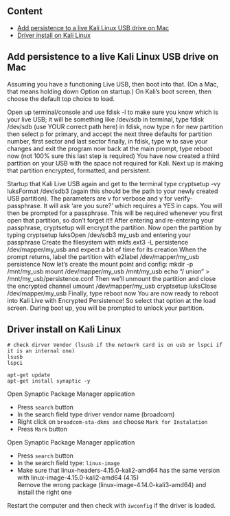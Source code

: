 ## Content
* [Add persistence to a live Kali Linux USB drive on Mac](#add_persistence_live_kali)
* [Driver install on Kali Linux](#driver_install)

## Add persistence to a live Kali Linux USB drive on Mac <a name="add_persistence_live_kali"/>

Assuming you have a functioning Live USB, then boot into that. (On a Mac, that means holding down Option on startup.) On Kali’s boot screen, then choose the default top choice to load.

Open up terminal/console and use fdisk -l to make sure you know which is your live USB; it will be something like /dev/sdb
in terminal, type fdisk /dev/sdb (use YOUR correct path here)
in fdisk, now type n for new partition
then select p for primary, and accept the next three defaults for partition number, first sector and last sector
finally, in fdisk, type w to save your changes and exit the program
now back at the main prompt, type reboot now (not 100% sure this last step is required)
You have now created a third partition on your USB with the space not required for Kali. Next up is making that partition encrypted, formatted, and persistent.

Startup that Kali Live USB again and get to the terminal
type cryptsetup -vy luksFormat /dev/sdb3 (again this should be the path to your newly created USB partition). The parameters are v for verbose and y for verify-passphrase.
It will ask ‘are you sure?’ which requires a YES in caps. You will then be prompted for a passphrase. This will be required whenever you first open that partition, so don’t forget it!!
After entering and re-entering your passphrase, cryptsetup will encrypt the partition.
Now open the partition by typing cryptsetup luksOpen /dev/sdb3 my_usb and entering your passphrase
Create the filesystem with mkfs.ext3 -L persistence /dev/mapper/my_usb and expect a bit of time for its creation
When the prompt returns, label the partition with e2label /dev/mapper/my_usb persistence
Now let’s create the mount point and config:
mkdir -p /mnt/my_usb
mount /dev/mapper/my_usb /mnt/my_usb
echo “/ union” > /mnt/my_usb/persistence.conf
Then we’ll unmount the partition and close the encrypted channel
umount /dev/mapper/my_usb
cryptsetup luksClose /dev/mapper/my_usb
Finally, type reboot now
You are now ready to reboot into Kali Live with Encrypted Persistence!
So select that option at the load screen.
During boot up, you will be prompted to unlock your partition.

## Driver install on Kali Linux <a name="driver_install"/>
```
# check dirver Vendor (lsusb if the netowrk card is on usb or lspci if it is an internal one)
lsusb
lspci

apt-get update
apt-get install synaptic -y
```

Open Synaptic Package Manager application
* Press `search` button
* In the search field type driver vendor name (broadcom)
* Right click on `broadcom-sta-dkms and` choose `Mark for Instalation`
* Press `Mark` button


Open Synaptic Package Manager application
* Press `search` button
* In the search field type: `linux-image`
* Make sure that linux-headers-4.15.0-kali2-amd64 has the same version with linux-image-4.15.0-kali2-amd64 (4.15)\
Remove the wrong package (linux-image-4.14.0-kali3-amd64) and install the right one

Restart the computer and then check with `iwconfig` if the driver is loaded.
